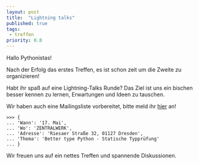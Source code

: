 ```yaml
---
layout: post
title:  "Lightning talks"
published: true
tags: 
 - treffen
priority: 0.8
---
```

Hallo Pythonistas!

Nach der Erfolg das erstes Treffen, es ist schon zeit um die Zweite zu organizieren!

Habt ihr spaß auf eine Lightning-Talks Runde? Das Ziel ist uns ein bischen besser kennen zu lernen,
Erwartungen und Ideen zu tauschen.

Wir haben auch eine Mailingsliste vorbereitet, bitte meld ihr
[hier](http://lists.python-verband.org/mailman/listinfo/dresden) an!

    >>> {
    ... 'Wann': '17. Mai',
    ... 'Wo': 'ZENTRALWERK',
    ... 'Adresse': 'Riesaer Straße 32, 01127 Dresden',
    ... 'Thema': 'Better type Python - Statische Typprüfung'
    ... }

Wir freuen uns auf ein nettes Treffen und spannende Diskussionen.

